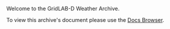 Welcome to the GridLAB-D Weather Archive.

To view this archive's document please use the [Docs Browser](http://docs.gridlabd.us/_page.html?owner=slacgismo&project=gridlabd-weather&branch=master&folder=&doc=/README.md).
